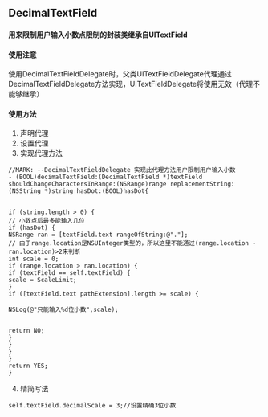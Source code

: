 ## DecimalTextField
#### 用来限制用户输入小数点限制的封装类继承自UITextField
#### 使用注意
使用DecimalTextFieldDelegate时，父类UITextFieldDelegate代理通过DecimalTextFieldDelegate方法实现，UITextFieldDelegate将使用无效（代理不能够继承）
#### 使用方法

1. 声明代理<DecimalTextFieldDelegate>
2. 设置代理
3. 实现代理方法
```
//MARK: --DecimalTextFieldDelegate 实现此代理方法用户限制用户输入小数
- (BOOL)decimalTextField:(DecimalTextField *)textField shouldChangeCharactersInRange:(NSRange)range replacementString:(NSString *)string hasDot:(BOOL)hasDot{


if (string.length > 0) {
// 小数点后最多能输入几位
if (hasDot) {
NSRange ran = [textField.text rangeOfString:@"."];
// 由于range.location是NSUInteger类型的，所以这里不能通过(range.location - ran.location)>2来判断
int scale = 0;
if (range.location > ran.location) {
if (textField == self.textField) {
scale = ScaleLimit;
}
if ([textField.text pathExtension].length >= scale) {

NSLog(@"只能输入%d位小数",scale);


return NO;
}
}
}
}
return YES;
}

```

4. 精简写法
 ```
 self.textField.decimalScale = 3;//设置精确3位小数
 
 ```
